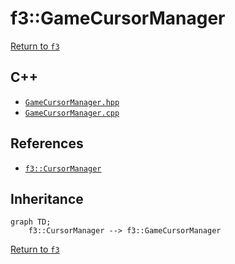 # f3::GameCursorManager

[Return to `f3`](/docs/f3.md)

## C++

- [`GameCursorManager.hpp`](/c++/include/GameCursorManager.hpp)
- [`GameCursorManager.cpp`](/c++/source/GameCursorManager.cpp)

## References

- [`f3::CursorManager`](/docs/f3/CursorManager.md)

## Inheritance

```mermaid
graph TD;
    f3::CursorManager --> f3::GameCursorManager
```

[Return to `f3`](/docs/f3.md)